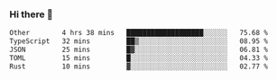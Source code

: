 ### Hi there 👋

<!--
**WShiBin/WShiBin** is a ✨ _special_ ✨ repository because its `README.md` (this file) appears on your GitHub profile.

Here are some ideas to get you started:

- 🔭 I’m currently working on ...
- 🌱 I’m currently learning ...
- 👯 I’m looking to collaborate on ...
- 🤔 I’m looking for help with ...
- 💬 Ask me about ...
- 📫 How to reach me: ...
- 😄 Pronouns: ...
- ⚡ Fun fact: ...
-->

<!--START_SECTION:waka-->

```txt
Other        4 hrs 38 mins   ███████████████████░░░░░░   75.68 %
TypeScript   32 mins         ██▒░░░░░░░░░░░░░░░░░░░░░░   08.95 %
JSON         25 mins         █▓░░░░░░░░░░░░░░░░░░░░░░░   06.81 %
TOML         15 mins         █░░░░░░░░░░░░░░░░░░░░░░░░   04.33 %
Rust         10 mins         ▓░░░░░░░░░░░░░░░░░░░░░░░░   02.77 %
```

<!--END_SECTION:waka-->
